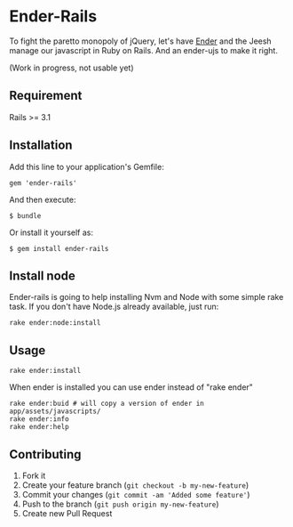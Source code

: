 # Ender-Rails

To fight the paretto monopoly of jQuery, let's have [Ender](http://ender.jit.su) and the Jeesh manage our javascript in Ruby on Rails. And an ender-ujs to make it right.

(Work in progress, not usable yet)

## Requirement

Rails >= 3.1

## Installation

Add this line to your application's Gemfile:

    gem 'ender-rails'

And then execute:

    $ bundle

Or install it yourself as:

    $ gem install ender-rails

## Install node

Ender-rails is going to help installing Nvm and Node with some simple rake task.
If you don't have Node.js already available, just run:

    rake ender:node:install

## Usage

    rake ender:install

When ender is installed you can use ender instead of "rake ender"

    rake ender:buid # will copy a version of ender in app/assets/javascripts/
    rake ender:info
    rake ender:help

## Contributing

1. Fork it
2. Create your feature branch (`git checkout -b my-new-feature`)
3. Commit your changes (`git commit -am 'Added some feature'`)
4. Push to the branch (`git push origin my-new-feature`)
5. Create new Pull Request

